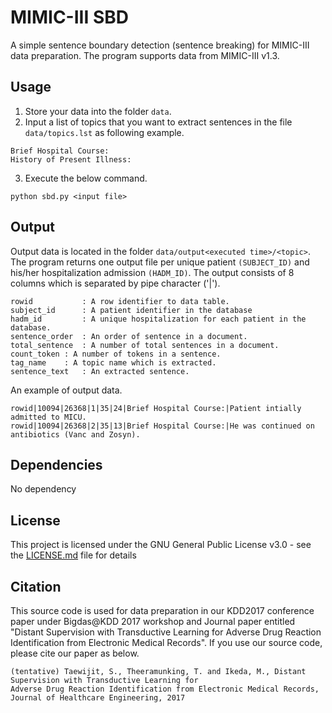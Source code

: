# MIMIC-III SBD

A simple sentence boundary detection (sentence breaking) for MIMIC-III data preparation. The program supports data from MIMIC-III v1.3.

## Usage

1. Store your data into the folder `data`. 
2. Input a list of topics that you want to extract sentences in the file `data/topics.lst` as following example.
```
Brief Hospital Course:
History of Present Illness:
```
3. Execute the below command.

```
python sbd.py <input file>
```

## Output

Output data is located in the folder `data/output<executed time>/<topic>`.
The program returns one output file per unique patient `(SUBJECT_ID)` and his/her hospitalization admission `(HADM_ID)`. 
The output consists of 8 columns which is separated by pipe character ('|').

```
rowid           : A row identifier to data table.
subject_id      : A patient identifier in the database
hadm_id         : A unique hospitalization for each patient in the database.
sentence_order	: An order of sentence in a document.
total_sentence	: A number of total sentences in a document.
count_token	: A number of tokens in a sentence.
tag_name	: A topic name which is extracted.
sentence_text   : An extracted sentence.
```

An example of output data.

```
rowid|10094|26368|1|35|24|Brief Hospital Course:|Patient intially admitted to MICU.
rowid|10094|26368|2|35|13|Brief Hospital Course:|He was continued on antibiotics (Vanc and Zosyn).
```


## Dependencies

No dependency



## License

This project is licensed under the GNU General Public License v3.0 - see the [LICENSE.md](LICENSE.md) file for details


## Citation

This source code is used for data preparation in our KDD2017 conference paper under Bigdas@KDD 2017 workshop 
and Journal paper entitled "Distant Supervision with Transductive Learning for Adverse Drug Reaction Identification from Electronic Medical Records". 
If you use our source code, please cite our paper as below.

```
(tentative) Taewijit, S., Theeramunking, T. and Ikeda, M., Distant Supervision with Transductive Learning for 
Adverse Drug Reaction Identification from Electronic Medical Records, Journal of Healthcare Engineering, 2017
```

